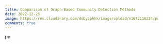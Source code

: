 ```yaml
---
title: Comparison of Graph Based Community Detection Methods
date: 2022-12-26
image: https://res.cloudinary.com/dsbycphhk/image/upload/v1672110324/path_bgxmlg.png
comments: true
---
```

p﻿p